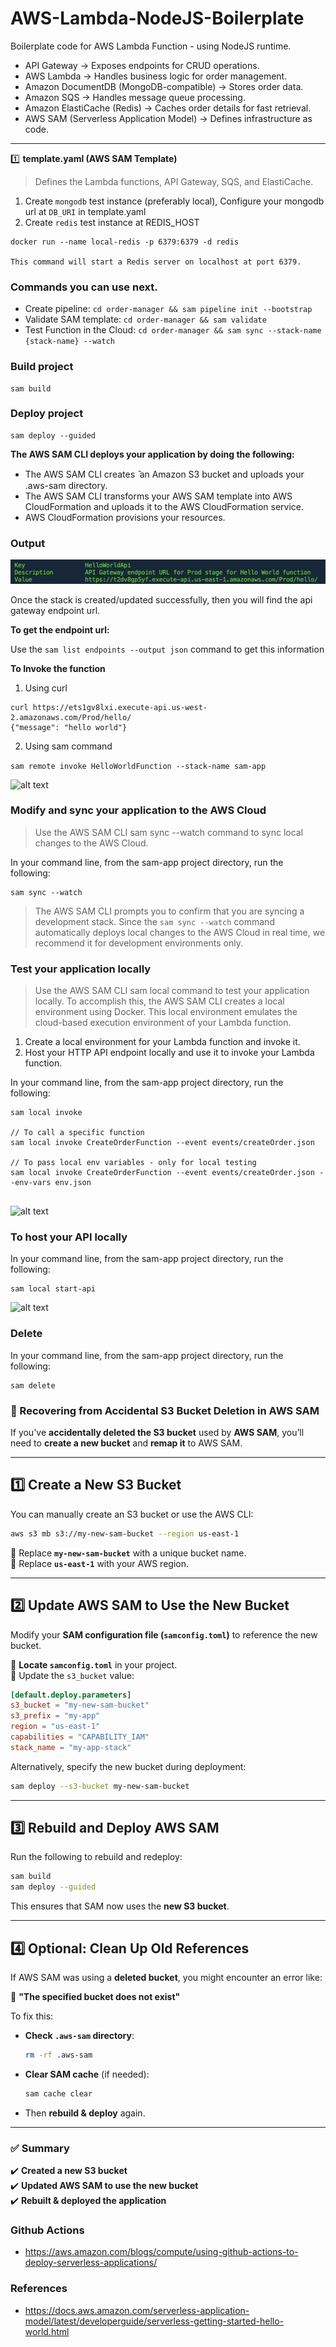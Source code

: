 # AWS-Lambda-NodeJS-Boilerplate
Boilerplate code for AWS Lambda Function - using NodeJS runtime.

- API Gateway → Exposes endpoints for CRUD operations.
- AWS Lambda → Handles business logic for order management.
- Amazon DocumentDB (MongoDB-compatible) → Stores order data.
- Amazon SQS → Handles message queue processing.
- Amazon ElastiCache (Redis) → Caches order details for fast retrieval.
- AWS SAM (Serverless Application Model) → Defines infrastructure as code.

----

1️⃣ **template.yaml (AWS SAM Template)**
> Defines the Lambda functions, API Gateway, SQS, and ElastiCache.

1. Create ```mongodb``` test instance (preferably local), Configure your mongodb url at ```DB_URI``` in template.yaml
2. Create ```redis``` test instance at REDIS_HOST
```
docker run --name local-redis -p 6379:6379 -d redis

This command will start a Redis server on localhost at port 6379.

```


### Commands you can use next.
- Create pipeline: ```cd order-manager && sam pipeline init --bootstrap```
- Validate SAM template: ```cd order-manager && sam validate```
- Test Function in the Cloud: ```cd order-manager && sam sync --stack-name {stack-name} --watch```


### Build project

```
sam build
```

### Deploy project

```
sam deploy --guided
```

**The AWS SAM CLI deploys your application by doing the following:**
- The AWS SAM CLI creates  ̑an Amazon S3 bucket and uploads your .aws-sam directory.
- The AWS SAM CLI transforms your AWS SAM template into AWS CloudFormation and uploads it to the AWS CloudFormation service.
- AWS CloudFormation provisions your resources.

### Output

![alt text](image.png)

Once the stack is created/updated successfully, then you will find the api gateway endpoint url. 

**To get the endpoint url:**

Use the ```sam list endpoints --output json``` command to get this information

**To Invoke the function**

1. Using curl
```
curl https://ets1gv8lxi.execute-api.us-west-2.amazonaws.com/Prod/hello/
{"message": "hello world"}
```

2. Using sam command

```sam remote invoke HelloWorldFunction --stack-name sam-app```

![alt text](image-1.png)


### Modify and sync your application to the AWS Cloud

> Use the AWS SAM CLI sam sync --watch command to sync local changes to the AWS Cloud.


In your command line, from the sam-app project directory, run the following:

```
sam sync --watch
```

> The AWS SAM CLI prompts you to confirm that you are syncing a development stack. Since the ```sam sync --watch``` command automatically deploys local changes to the AWS Cloud in real time, we recommend it for development environments only.


### Test your application locally

> Use the AWS SAM CLI sam local command to test your application locally. To accomplish this, the AWS SAM CLI creates a local environment using Docker. This local environment emulates the cloud-based execution environment of your Lambda function.

1. Create a local environment for your Lambda function and invoke it.
2. Host your HTTP API endpoint locally and use it to invoke your Lambda function.

In your command line, from the sam-app project directory, run the following:
```
sam local invoke

// To call a specific function
sam local invoke CreateOrderFunction --event events/createOrder.json

// To pass local env variables - only for local testing
sam local invoke CreateOrderFunction --event events/createOrder.json --env-vars env.json


```

![alt text](image-2.png)

### To host your API locally

In your command line, from the sam-app project directory, run the following:

```
sam local start-api
```

![alt text](image-3.png)


### Delete

In your command line, from the sam-app project directory, run the following:

```
sam delete
```


### **🚨 Recovering from Accidental S3 Bucket Deletion in AWS SAM**  

If you've **accidentally deleted the S3 bucket** used by **AWS SAM**, you’ll need to **create a new bucket** and **remap it** to AWS SAM.

---

## **1️⃣ Create a New S3 Bucket**
You can manually create an S3 bucket or use the AWS CLI:

```sh
aws s3 mb s3://my-new-sam-bucket --region us-east-1
```
🔹 Replace **`my-new-sam-bucket`** with a unique bucket name.  
🔹 Replace **`us-east-1`** with your AWS region.

---

## **2️⃣ Update AWS SAM to Use the New Bucket**
Modify your **SAM configuration file (`samconfig.toml`)** to reference the new bucket.

🔹 **Locate `samconfig.toml`** in your project.  
🔹 Update the `s3_bucket` value:

```toml
[default.deploy.parameters]
s3_bucket = "my-new-sam-bucket"
s3_prefix = "my-app"
region = "us-east-1"
capabilities = "CAPABILITY_IAM"
stack_name = "my-app-stack"
```

Alternatively, specify the new bucket during deployment:

```sh
sam deploy --s3-bucket my-new-sam-bucket
```

---

## **3️⃣ Rebuild and Deploy AWS SAM**
Run the following to rebuild and redeploy:

```sh
sam build
sam deploy --guided
```

This ensures that SAM now uses the **new S3 bucket**.

---

## **4️⃣ Optional: Clean Up Old References**
If AWS SAM was using a **deleted bucket**, you might encounter an error like:  

🚨 **"The specified bucket does not exist"**  

To fix this:
- **Check `.aws-sam` directory**:  
  ```sh
  rm -rf .aws-sam
  ```
- **Clear SAM cache** (if needed):
  ```sh
  sam cache clear
  ```
- Then **rebuild & deploy** again.

---

### **✅ Summary**
✔️ **Created a new S3 bucket**  
✔️ **Updated AWS SAM to use the new bucket**  
✔️ **Rebuilt & deployed the application**  

### **Github Actions**

- https://aws.amazon.com/blogs/compute/using-github-actions-to-deploy-serverless-applications/

### References

- https://docs.aws.amazon.com/serverless-application-model/latest/developerguide/serverless-getting-started-hello-world.html
